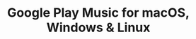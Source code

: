 ---
name: Google Play Music
url: 'https://play.google.com/music'
category: Music
title: 'Google Play Music for macOS, Windows & Linux'
key: google-play-music

---